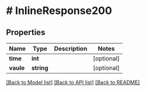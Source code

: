 # # InlineResponse200

## Properties

Name | Type | Description | Notes
------------ | ------------- | ------------- | -------------
**time** | **int** |  | [optional] 
**vaule** | **string** |  | [optional] 

[[Back to Model list]](../../README.md#documentation-for-models) [[Back to API list]](../../README.md#documentation-for-api-endpoints) [[Back to README]](../../README.md)
